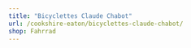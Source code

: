 ```yaml
---
title: "Bicyclettes Claude Chabot"
url: /cookshire-eaton/bicyclettes-claude-chabot/
shop: Fahrrad
---
```

